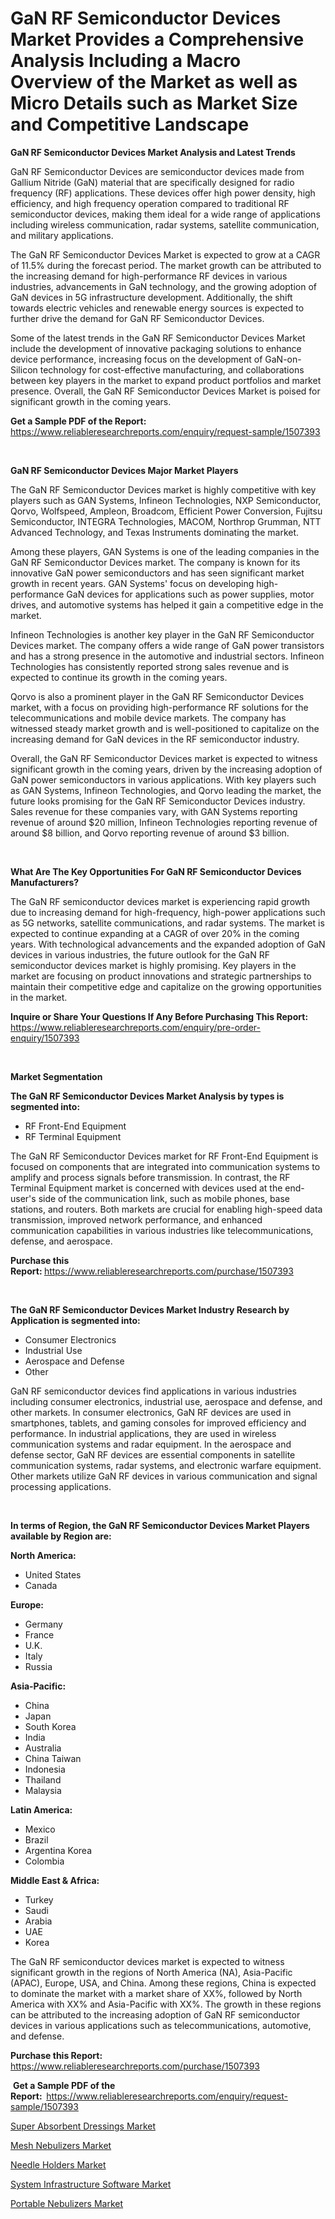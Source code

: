<p><h1>GaN RF Semiconductor Devices Market Provides a Comprehensive Analysis Including a Macro Overview of the Market as well as Micro Details such as Market Size and Competitive Landscape</h1></p><p><strong>GaN RF Semiconductor Devices Market Analysis and Latest Trends</strong></p>
<p><p>GaN RF Semiconductor Devices are semiconductor devices made from Gallium Nitride (GaN) material that are specifically designed for radio frequency (RF) applications. These devices offer high power density, high efficiency, and high frequency operation compared to traditional RF semiconductor devices, making them ideal for a wide range of applications including wireless communication, radar systems, satellite communication, and military applications.</p><p>The GaN RF Semiconductor Devices Market is expected to grow at a CAGR of 11.5% during the forecast period. The market growth can be attributed to the increasing demand for high-performance RF devices in various industries, advancements in GaN technology, and the growing adoption of GaN devices in 5G infrastructure development. Additionally, the shift towards electric vehicles and renewable energy sources is expected to further drive the demand for GaN RF Semiconductor Devices.</p><p>Some of the latest trends in the GaN RF Semiconductor Devices Market include the development of innovative packaging solutions to enhance device performance, increasing focus on the development of GaN-on-Silicon technology for cost-effective manufacturing, and collaborations between key players in the market to expand product portfolios and market presence. Overall, the GaN RF Semiconductor Devices Market is poised for significant growth in the coming years.</p></p>
<p><strong>Get a Sample PDF of the Report:&nbsp;</strong> <a href="https://www.reliableresearchreports.com/enquiry/request-sample/1507393">https://www.reliableresearchreports.com/enquiry/request-sample/1507393</a></p>
<p>&nbsp;</p>
<p><strong>GaN RF Semiconductor Devices Major Market Players</strong></p>
<p><p>The GaN RF Semiconductor Devices market is highly competitive with key players such as GAN Systems, Infineon Technologies, NXP Semiconductor, Qorvo, Wolfspeed, Ampleon, Broadcom, Efficient Power Conversion, Fujitsu Semiconductor, INTEGRA Technologies, MACOM, Northrop Grumman, NTT Advanced Technology, and Texas Instruments dominating the market.</p><p>Among these players, GAN Systems is one of the leading companies in the GaN RF Semiconductor Devices market. The company is known for its innovative GaN power semiconductors and has seen significant market growth in recent years. GAN Systems' focus on developing high-performance GaN devices for applications such as power supplies, motor drives, and automotive systems has helped it gain a competitive edge in the market.</p><p>Infineon Technologies is another key player in the GaN RF Semiconductor Devices market. The company offers a wide range of GaN power transistors and has a strong presence in the automotive and industrial sectors. Infineon Technologies has consistently reported strong sales revenue and is expected to continue its growth in the coming years.</p><p>Qorvo is also a prominent player in the GaN RF Semiconductor Devices market, with a focus on providing high-performance RF solutions for the telecommunications and mobile device markets. The company has witnessed steady market growth and is well-positioned to capitalize on the increasing demand for GaN devices in the RF semiconductor industry.</p><p>Overall, the GaN RF Semiconductor Devices market is expected to witness significant growth in the coming years, driven by the increasing adoption of GaN power semiconductors in various applications. With key players such as GAN Systems, Infineon Technologies, and Qorvo leading the market, the future looks promising for the GaN RF Semiconductor Devices industry. Sales revenue for these companies vary, with GAN Systems reporting revenue of around $20 million, Infineon Technologies reporting revenue of around $8 billion, and Qorvo reporting revenue of around $3 billion.</p></p>
<p>&nbsp;</p>
<p><strong>What Are The Key Opportunities For GaN RF Semiconductor Devices Manufacturers?</strong></p>
<p><p>The GaN RF semiconductor devices market is experiencing rapid growth due to increasing demand for high-frequency, high-power applications such as 5G networks, satellite communications, and radar systems. The market is expected to continue expanding at a CAGR of over 20% in the coming years. With technological advancements and the expanded adoption of GaN devices in various industries, the future outlook for the GaN RF semiconductor devices market is highly promising. Key players in the market are focusing on product innovations and strategic partnerships to maintain their competitive edge and capitalize on the growing opportunities in the market.</p></p>
<p><strong>Inquire or Share Your Questions If Any Before Purchasing This Report:</strong> <a href="https://www.reliableresearchreports.com/enquiry/pre-order-enquiry/1507393">https://www.reliableresearchreports.com/enquiry/pre-order-enquiry/1507393</a></p>
<p>&nbsp;</p>
<p><strong>Market Segmentation</strong></p>
<p><strong>The GaN RF Semiconductor Devices Market Analysis by types is segmented into:</strong></p>
<p><ul><li>RF Front-End Equipment</li><li>RF Terminal Equipment</li></ul></p>
<p><p>The GaN RF Semiconductor Devices market for RF Front-End Equipment is focused on components that are integrated into communication systems to amplify and process signals before transmission. In contrast, the RF Terminal Equipment market is concerned with devices used at the end-user's side of the communication link, such as mobile phones, base stations, and routers. Both markets are crucial for enabling high-speed data transmission, improved network performance, and enhanced communication capabilities in various industries like telecommunications, defense, and aerospace.</p></p>
<p><strong>Purchase this Report:&nbsp;</strong><a href="https://www.reliableresearchreports.com/purchase/1507393">https://www.reliableresearchreports.com/purchase/1507393</a></p>
<p>&nbsp;</p>
<p><strong>The GaN RF Semiconductor Devices Market Industry Research by Application is segmented into:</strong></p>
<p><ul><li>Consumer Electronics</li><li>Industrial Use</li><li>Aerospace and Defense</li><li>Other</li></ul></p>
<p><p>GaN RF semiconductor devices find applications in various industries including consumer electronics, industrial use, aerospace and defense, and other markets. In consumer electronics, GaN RF devices are used in smartphones, tablets, and gaming consoles for improved efficiency and performance. In industrial applications, they are used in wireless communication systems and radar equipment. In the aerospace and defense sector, GaN RF devices are essential components in satellite communication systems, radar systems, and electronic warfare equipment. Other markets utilize GaN RF devices in various communication and signal processing applications.</p></p>
<p>&nbsp;</p>
<p><strong>In terms of Region, the GaN RF Semiconductor Devices Market Players available by Region are:</strong></p>
<p>
    <p> <strong> North America: </strong>
        <ul>
            <li>United States</li>
            <li>Canada</li>
        </ul>
        </p> 
    <p> <strong> Europe: </strong>
        <ul>
            <li>Germany</li>
            <li>France</li>
            <li>U.K.</li>
            <li>Italy</li>
            <li>Russia</li>
        </ul>
        </p> 
    <p> <strong> Asia-Pacific: </strong>
        <ul>
            <li>China</li>
            <li>Japan</li>
            <li>South Korea</li>
            <li>India</li>
            <li>Australia</li>
            <li>China Taiwan</li>
            <li>Indonesia</li>
            <li>Thailand</li>
            <li>Malaysia</li>
        </ul>
        </p> 
    <p> <strong> Latin America: </strong>
        <ul>
            <li>Mexico</li>
            <li>Brazil</li>
            <li>Argentina Korea</li>
            <li>Colombia</li>
        </ul>
        </p> 
    <p> <strong> Middle East & Africa: </strong>
        <ul>
            <li>Turkey</li>
            <li>Saudi</li>
            <li>Arabia</li>
            <li>UAE</li>
            <li>Korea</li>
        </ul>
    </p>
    </p>
<p><p>The GaN RF semiconductor devices market is expected to witness significant growth in the regions of North America (NA), Asia-Pacific (APAC), Europe, USA, and China. Among these regions, China is expected to dominate the market with a market share of XX%, followed by North America with XX% and Asia-Pacific with XX%. The growth in these regions can be attributed to the increasing adoption of GaN RF semiconductor devices in various applications such as telecommunications, automotive, and defense.</p></p>
<p><strong>Purchase this Report: </strong><a href="https://www.reliableresearchreports.com/purchase/1507393">https://www.reliableresearchreports.com/purchase/1507393</a></p>
<p>&nbsp;<strong>Get a Sample PDF of the Report:&nbsp;&nbsp;</strong><a href="https://www.reliableresearchreports.com/enquiry/request-sample/1507393">https://www.reliableresearchreports.com/enquiry/request-sample/1507393</a></p>
<p><strong></strong></p>
<p><p><a href="https://medium.com/@marvinwalsh8546/super-absorbent-dressings-market-analysis-its-cagr-market-segmentation-and-global-industry-38f11a3d319b">Super Absorbent Dressings Market</a></p><p><a href="https://medium.com/@sk99912151/mesh-nebulizers-market-research-report-its-history-and-forecast-2024-to-2031-57252c18dd0b">Mesh Nebulizers Market</a></p><p><a href="https://medium.com/p/4b356de7d996/edit">Needle Holders Market</a></p><p><a href="https://medium.com/@anmolreportprime/system-infrastructure-software-market-exploring-market-share-market-trends-and-future-growth-62ac4c1f6abd">System Infrastructure Software Market</a></p><p><a href="https://medium.com/@sk99912151/portable-nebulizers-market-comprehensive-assessment-by-type-application-and-geography-2f301cd23864">Portable Nebulizers Market</a></p></p>